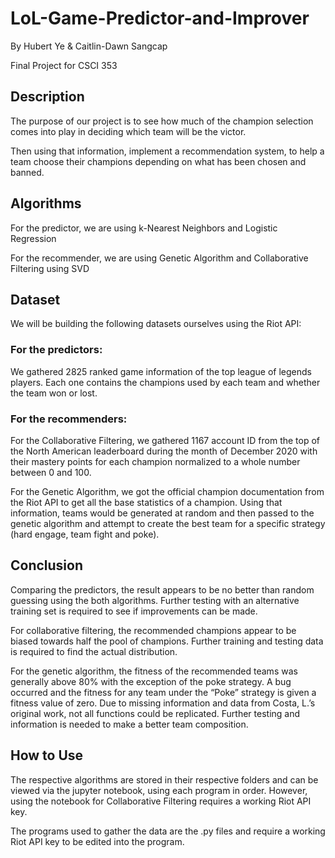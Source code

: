 # LoL-Game-Predictor-and-Improver

By Hubert Ye & Caitlin-Dawn Sangcap

Final Project for CSCI 353
 
## Description

The purpose of our project is to see how much of the champion selection comes into play in deciding which team will be the victor. 

Then using that information, implement a recommendation system, to help a team choose their champions depending on what has been chosen and banned.

## Algorithms

For the predictor, we are using k-Nearest Neighbors and Logistic Regression

For the recommender, we are using Genetic Algorithm and Collaborative Filtering using SVD

## Dataset

We will be building the following datasets ourselves using the Riot API:

### For the predictors:

We gathered 2825 ranked game information of the top league of legends players. Each one contains the champions used by each team and whether the team won or lost.

### For the recommenders:

For the Collaborative Filtering, we gathered 1167 account ID from the top of the North American leaderboard during the month of December 2020 with their mastery points for each champion normalized to a whole number between 0 and 100.

For the Genetic Algorithm, we got the official champion documentation from the Riot API to get all the base statistics of a champion. Using that information, teams would be generated at random and then passed to the genetic algorithm and attempt to create the best team for a specific strategy (hard engage, team fight and poke).

## Conclusion

Comparing the predictors, the result appears to be no better than random guessing using the both algorithms. Further testing with an alternative training set is required to see if improvements can be made.

For collaborative filtering, the recommended champions appear to be biased towards half the pool of champions. Further training and testing data is required to find the actual distribution. 

For the genetic algorithm, the fitness of the recommended teams was generally above 80% with the exception of the poke strategy. A bug occurred and the fitness for any team under the “Poke” strategy is given a fitness value of zero. Due to missing information and data from Costa, L.’s original work, not all functions could be replicated. Further testing and information is needed to make a better team composition.

## How to Use

The respective algorithms are stored in their respective folders and can be viewed via the jupyter notebook, using each program in order. However, using the notebook for Collaborative Filtering requires a working Riot API key.

The programs used to gather the data are the .py files and require a working Riot API key to be edited into the program.
